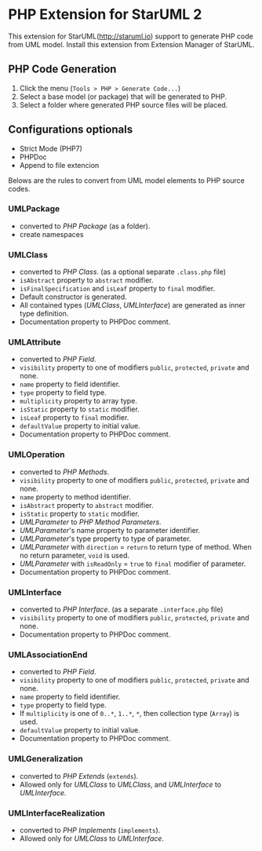 PHP Extension for StarUML 2
============================

This extension for StarUML(http://staruml.io) support to generate PHP code from UML model. Install this extension from Extension Manager of StarUML.

PHP Code Generation
--------------------

1. Click the menu (`Tools > PHP > Generate Code...`)
2. Select a base model (or package) that will be generated to PHP.
3. Select a folder where generated PHP source files will be placed.

Configurations optionals
------------------------
* Strict Mode (PHP7)
* PHPDoc
* Append to file extencion

Belows are the rules to convert from UML model elements to PHP source codes.

### UMLPackage

* converted to _PHP Package_ (as a folder).
* create namespaces

### UMLClass

* converted to _PHP Class_. (as a optional separate `.class.php` file)
* `isAbstract` property to `abstract` modifier.
* `isFinalSpecification` and `isLeaf` property to `final` modifier.
* Default constructor is generated.
* All contained types (_UMLClass_, _UMLInterface_) are generated as inner type definition.
* Documentation property to PHPDoc comment.

### UMLAttribute

* converted to _PHP Field_.
* `visibility` property to one of modifiers `public`, `protected`, `private` and none.
* `name` property to field identifier.
* `type` property to field type.
* `multiplicity` property to array type.
* `isStatic` property to `static` modifier.
* `isLeaf` property to `final` modifier.
* `defaultValue` property to initial value.
* Documentation property to PHPDoc comment.

### UMLOperation

* converted to _PHP Methods_.
* `visibility` property to one of modifiers `public`, `protected`, `private` and none.
* `name` property to method identifier.
* `isAbstract` property to `abstract` modifier.
* `isStatic` property to `static` modifier.
* _UMLParameter_ to _PHP Method Parameters_.
* _UMLParameter_'s name property to parameter identifier.
* _UMLParameter_'s type property to type of parameter.
* _UMLParameter_ with `direction` = `return` to return type of method. When no return parameter, `void` is used.
* _UMLParameter_ with `isReadOnly` = `true` to `final` modifier of parameter.
* Documentation property to PHPDoc comment.

### UMLInterface

* converted to _PHP Interface_.  (as a separate `.interface.php` file)
* `visibility` property to one of modifiers `public`, `protected`, `private` and none.
* Documentation property to PHPDoc comment.

### UMLAssociationEnd

* converted to _PHP Field_.
* `visibility` property to one of modifiers `public`, `protected`, `private` and none.
* `name` property to field identifier.
* `type` property to field type.
* If `multiplicity` is one of `0..*`, `1..*`, `*`, then collection type (`Array`) is used.
* `defaultValue` property to initial value.
* Documentation property to PHPDoc comment.

### UMLGeneralization

* converted to _PHP Extends_ (`extends`).
* Allowed only for _UMLClass_ to _UMLClass_, and _UMLInterface_ to _UMLInterface_.

### UMLInterfaceRealization

* converted to _PHP Implements_ (`implements`).
* Allowed only for _UMLClass_ to _UMLInterface_.
